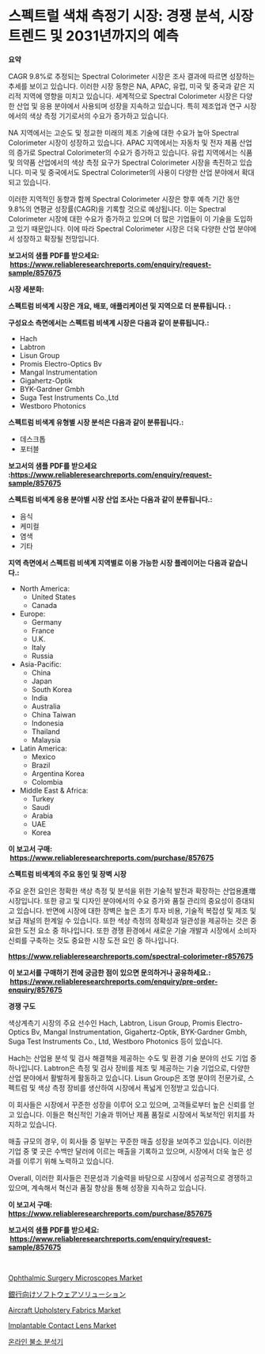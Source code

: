 <p><h1>스펙트럴 색채 측정기 시장: 경쟁 분석, 시장 트렌드 및 2031년까지의 예측</h1></p><p><strong>요약</strong></p>
<p><p>CAGR 9.8%로 추정되는 Spectral Colorimeter 시장은 조사 결과에 따르면 성장하는 추세를 보이고 있습니다. 이러한 시장 동향은 NA, APAC, 유럽, 미국 및 중국과 같은 지리적 지역에 영향을 미치고 있습니다. 세계적으로 Spectral Colorimeter 시장은 다양한 산업 및 응용 분야에서 사용되며 성장을 지속하고 있습니다. 특히 제조업과 연구 시장에서의 색상 측정 기기로서의 수요가 증가하고 있습니다. </p><p>NA 지역에서는 고순도 및 정교한 미래의 제조 기술에 대한 수요가 높아 Spectral Colorimeter 시장이 성장하고 있습니다. APAC 지역에서는 자동차 및 전자 제품 산업의 증가로 Spectral Colorimeter의 수요가 증가하고 있습니다. 유럽 지역에서는 식품 및 의약품 산업에서의 색상 측정 요구가 Spectral Colorimeter 시장을 촉진하고 있습니다. 미국 및 중국에서도 Spectral Colorimeter의 사용이 다양한 산업 분야에서 확대되고 있습니다.</p><p>이러한 지역적인 동향과 함께 Spectral Colorimeter 시장은 향후 예측 기간 동안 9.8%의 연평균 성장률(CAGR)을 기록할 것으로 예상됩니다. 이는 Spectral Colorimeter 시장에 대한 수요가 증가하고 있으며 더 많은 기업들이 이 기술을 도입하고 있기 때문입니다. 이에 따라 Spectral Colorimeter 시장은 더욱 다양한 산업 분야에서 성장하고 확장될 전망입니다.</p></p>
<p><strong>보고서의 샘플 PDF를 받으세요: &nbsp;<a href="https://www.reliableresearchreports.com/enquiry/request-sample/857675">https://www.reliableresearchreports.com/enquiry/request-sample/857675</a></strong></p>
<p><strong>시장 세분화:</strong></p>
<p><strong> 스펙트럼 비색계 시장은 개요, 배포, 애플리케이션 및 지역으로 더 분류됩니다. :</strong></p>
<p><strong>구성요소 측면에서는 스펙트럼 비색계 시장은 다음과 같이 분류됩니다.:</strong></p>
<p><ul><li>Hach</li><li>Labtron</li><li>Lisun Group</li><li>Promis Electro-Optics Bv</li><li>Mangal Instrumentation</li><li>Gigahertz-Optik</li><li>BYK-Gardner Gmbh</li><li>Suga Test Instruments Co.,Ltd</li><li>Westboro Photonics</li></ul></p>
<p><strong> 스펙트럼 비색계 유형별 시장 분석은 다음과 같이 분류됩니다.:</strong></p>
<p><ul><li>데스크톱</li><li>포터블</li></ul></p>
<p><strong>보고서의 샘플 PDF를 받으세요 :<a href="https://www.reliableresearchreports.com/enquiry/request-sample/857675">https://www.reliableresearchreports.com/enquiry/request-sample/857675</a></strong></p>
<p><strong> 스펙트럼 비색계 응용 분야별 시장 산업 조사는 다음과 같이 분류됩니다.:</strong></p>
<p><ul><li>음식</li><li>케미컬</li><li>염색</li><li>기타</li></ul></p>
<p><strong>지역 측면에서 스펙트럼 비색계 지역별로 이용 가능한 시장 플레이어는 다음과 같습니다.:</strong></p>
<p><ul>
    <li>
        North America:
        <ul>
            <li>United States</li>
            <li>Canada</li>
        </ul>
    </li>
    <li>
        Europe:
        <ul>
            <li>Germany</li>
            <li>France</li>
            <li>U.K.</li>
            <li>Italy</li>
            <li>Russia</li>
        </ul>
    </li>
    <li>
        Asia-Pacific:
        <ul>
            <li>China</li>
            <li>Japan</li>
            <li>South Korea</li>
            <li>India</li>
            <li>Australia</li>
            <li>China Taiwan</li>
            <li>Indonesia</li>
            <li>Thailand</li>
            <li>Malaysia</li>
        </ul>
    </li>
    <li>
        Latin America:
        <ul>
            <li>Mexico</li>
            <li>Brazil</li>
            <li>Argentina Korea</li>
            <li>Colombia</li>
        </ul>
    </li>
    <li>
        Middle East & Africa:
        <ul>
            <li>Turkey</li>
            <li>Saudi</li>
            <li>Arabia</li>
            <li>UAE</li>
            <li>Korea</li>
        </ul>
    </li>
    </ul></p>
<p><strong>이 보고서 구매: &nbsp;<a href="https://www.reliableresearchreports.com/purchase/857675">https://www.reliableresearchreports.com/purchase/857675</a></strong></p>
<p><strong>스펙트럼 비색계의 주요 동인 및 장벽 시장</strong></p>
<p><p>주요 운전 요인은 정확한 색상 측정 및 분석을 위한 기술적 발전과 확장하는 산업용進増시장입니다. 또한 광고 및 디자인 분야에서의 수요 증가와 품질 관리의 중요성이 증대되고 있습니다. 반면에 시장에 대한 장벽은 높은 초기 투자 비용, 기술적 복잡성 및 제조 및 보급 채널의 한계일 수 있습니다. 또한 색상 측정의 정확성과 일관성을 제공하는 것은 중요한 도전 요소 중 하나입니다. 또한 경쟁 환경에서 새로운 기술 개발과 시장에서 소비자 신뢰를 구축하는 것도 중요한 시장 도전 요인 중 하나입니다.</p></p>
<p><strong><a href="https://www.reliableresearchreports.com/spectral-colorimeter-r857675">https://www.reliableresearchreports.com/spectral-colorimeter-r857675</a></strong></p>
<p><strong>이 보고서를 구매하기 전에 궁금한 점이 있으면 문의하거나 공유하세요.: &nbsp;<a href="https://www.reliableresearchreports.com/enquiry/pre-order-enquiry/857675">https://www.reliableresearchreports.com/enquiry/pre-order-enquiry/857675</a></strong></p>
<p><strong>경쟁 구도</strong></p>
<p><p>색상계측기 시장의 주요 선수인 Hach, Labtron, Lisun Group, Promis Electro-Optics Bv, Mangal Instrumentation, Gigahertz-Optik, BYK-Gardner Gmbh, Suga Test Instruments Co., Ltd, Westboro Photonics 등이 있습니다. </p><p>Hach는 산업용 분석 및 검사 해결책을 제공하는 수도 및 환경 기술 분야의 선도 기업 중 하나입니다. Labtron은 측정 및 검사 장비를 제조 및 제공하는 기술 기업으로, 다양한 산업 분야에서 활발하게 활동하고 있습니다. Lisun Group은 조명 분야의 전문가로, 스펙트럼 및 색상 측정 장비를 생산하여 시장에서 폭넓게 인정받고 있습니다.</p><p>이 회사들은 시장에서 꾸준한 성장을 이루어 오고 있으며, 고객들로부터 높은 신뢰를 얻고 있습니다. 이들은 혁신적인 기술과 뛰어난 제품 품질로 시장에서 독보적인 위치를 차지하고 있습니다.</p><p>매출 규모의 경우, 이 회사들 중 일부는 꾸준한 매출 성장을 보여주고 있습니다. 이러한 기업 중 몇 곳은 수백만 달러에 이르는 매출을 기록하고 있으며, 시장에서 더욱 높은 성과를 이루기 위해 노력하고 있습니다.</p><p>Overall, 이러한 회사들은 전문성과 기술력을 바탕으로 시장에서 성공적으로 경쟁하고 있으며, 계속해서 혁신과 품질 향상을 통해 성장을 지속하고 있습니다.</p></p>
<p><strong>이 보고서 구매: &nbsp; <a href="https://www.reliableresearchreports.com/purchase/857675">https://www.reliableresearchreports.com/purchase/857675</a></strong></p>
<p><strong>보고서의 샘플 PDF를 받으세요: &nbsp;<a href="https://www.reliableresearchreports.com/enquiry/request-sample/857675">https://www.reliableresearchreports.com/enquiry/request-sample/857675</a></strong><strong></strong></p>
<p>&nbsp;</p>
<p><p><a href="https://github.com/julyju69/Market-Research-Report-List-2/blob/main/ophthalmic-surgery-microscopes-market.md">Ophthalmic Surgery Microscopes Market</a></p><p><a href="https://github.com/CloydAbbott2023/Market-Research-Report-List-1/blob/main/398880523870.md">銀行向けソフトウェアソリューション</a></p><p><a href="https://issuu.com/reportprime-2/docs/aircraft-upholstery-fabrics-market-size-2030.pptx">Aircraft Upholstery Fabrics Market</a></p><p><a href="https://github.com/gdfhhhj/Market-Research-Report-List-4/blob/main/implantable-contact-lens-market.md">Implantable Contact Lens Market</a></p><p><a href="https://github.com/Howaoole34545/Market-Research-Report-List-1/blob/main/340080021578.md">온라인 불소 분석기</a></p></p>